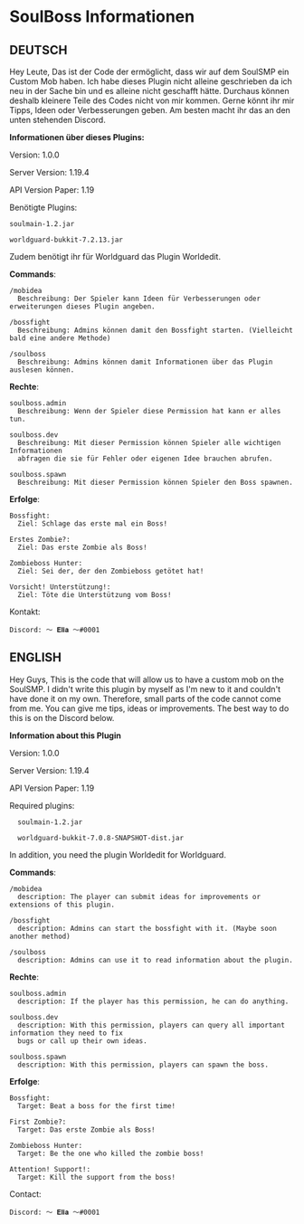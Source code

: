 # **SoulBoss Informationen**

## DEUTSCH

Hey Leute,
Das ist der Code der ermöglicht, dass wir auf dem SoulSMP ein Custom Mob haben.
Ich habe dieses Plugin nicht alleine geschrieben da ich neu in der Sache bin und
es alleine nicht geschafft hätte. Durchaus können deshalb kleinere Teile des Codes
nicht von mir kommen. Gerne könnt ihr mir Tipps, Ideen oder Verbesserungen geben.
Am besten macht ihr das an den unten stehenden Discord.

**Informationen über dieses Plugins:**

  Version: 1.0.0

  Server Version: 1.19.4

  API Version Paper: 1.19

  Benötigte Plugins:

    soulmain-1.2.jar

    worldguard-bukkit-7.2.13.jar

  Zudem benötigt ihr für Worldguard das Plugin Worldedit.

  **Commands**:

    /mobidea
      Beschreibung: Der Spieler kann Ideen für Verbesserungen oder erweiterungen dieses Plugin angeben.

    /bossfight
      Beschreibung: Admins können damit den Bossfight starten. (Vielleicht bald eine andere Methode)

    /soulboss
      Beschreibung: Admins können damit Informationen über das Plugin auslesen können.

  **Rechte**:

    soulboss.admin
      Beschreibung: Wenn der Spieler diese Permission hat kann er alles tun.

    soulboss.dev
      Beschreibung: Mit dieser Permission können Spieler alle wichtigen Informationen
      abfragen die sie für Fehler oder eigenen Idee brauchen abrufen.

    soulboss.spawn
      Beschreibung: Mit dieser Permission können Spieler den Boss spawnen.

  **Erfolge**:

    Bossfight:
      Ziel: Schlage das erste mal ein Boss!

    Erstes Zombie?:
      Ziel: Das erste Zombie als Boss!

    Zombieboss Hunter:
      Ziel: Sei der, der den Zombieboss getötet hat!
    
    Vorsicht! Unterstützung!:
      Ziel: Töte die Unterstützung vom Boss!

  Kontakt:
    
    Discord: ～ 𝐄𝐥𝐢𝐚 ～#0001

## ENGLISH

Hey Guys,
This is the code that will allow us to have a custom mob on the SoulSMP. I didn't
write this plugin by myself as I'm new to it and couldn't have done it on my own.
Therefore, small parts of the code cannot come from me. You can give me tips, ideas
or improvements. The best way to do this is on the Discord below.

**Information about this Plugin**

  Version: 1.0.0
  
  Server Version: 1.19.4
  
  API Version Paper: 1.19

  Required plugins:
  
      soulmain-1.2.jar
  
      worldguard-bukkit-7.0.8-SNAPSHOT-dist.jar

  In addition, you need the plugin Worldedit for Worldguard.

  **Commands**:

    /mobidea
      description: The player can submit ideas for improvements or extensions of this plugin.

    /bossfight
      description: Admins can start the bossfight with it. (Maybe soon another method)

    /soulboss
      description: Admins can use it to read information about the plugin.

  **Rechte**:

    soulboss.admin
      description: If the player has this permission, he can do anything.

    soulboss.dev
      description: With this permission, players can query all important information they need to fix
      bugs or call up their own ideas.

    soulboss.spawn
      description: With this permission, players can spawn the boss.

  **Erfolge**:

    Bossfight:
      Target: Beat a boss for the first time!

    First Zombie?:
      Target: Das erste Zombie als Boss!

    Zombieboss Hunter:
      Target: Be the one who killed the zombie boss!
    
    Attention! Support!:
      Target: Kill the support from the boss!

  Contact:

    Discord: ～ 𝐄𝐥𝐢𝐚 ～#0001
